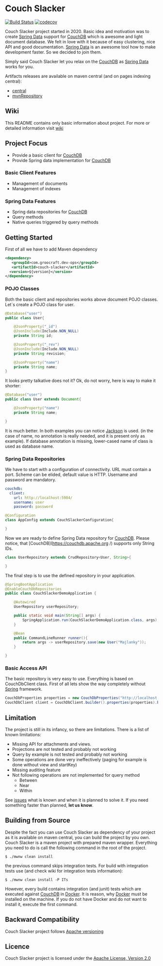 # Couch Slacker 
[![Build Status](https://travis-ci.com/Majlanky/couch-slacker.svg?branch=master)](https://travis-ci.com/Majlanky/couch-slacker) [![codecov](https://codecov.io/gh/Majlanky/couch-slacker/branch/master/graph/badge.svg)](https://codecov.io/gh/Majlanky/couch-slacker)

Couch Slacker project started in 2020. Basic idea and motivation was to create [Spring Data](https://spring.io/projects/spring-data) support for 
[CouchDB](https://couchdb.apache.org/) which is awesome and light document database. We felt in love with it because of easy clustering, nice API and good
 documentation. [Spring Data](https://spring.io/projects/spring-data) is an awesome tool how to make development faster. So we decided to join them.

Simply said Couch Slacker let you relax on the [CouchDB](https://couchdb.apache.org/) as [Spring Data](https://spring.io/projects/spring-data) works for
 you.
 
Artifacts releases are available on maven central (and on pages indexing central):
* [central](https://repo1.maven.org/maven2/com/groocraft/couch-slacker/)
* [mvnRepository](https://mvnrepository.com/artifact/com.groocraft/couch-slacker)

## Wiki
This README contains only basic information about project. For more or detailed information visit [wiki](https://github.com/Majlanky/couch-slacker/wiki) 

## Project Focus
* Provide a basic client for [CouchDB](https://couchdb.apache.org/)
* Provide Spring data implementation for [CouchDB](https://couchdb.apache.org/)

### Basic Client Features
* Management of documents
* Management of indexes

### Spring Data Features
* Spring data repositories for [CouchDB](https://couchdb.apache.org/)
* Query methods
* Native queries triggered by query methods

## Getting Started 
First of all we have to add Maven dependency
```xml
<dependency>
   <groupId>com.groocraft.dev-ops</groupId>
   <artifactId>couch-slacker</artifactId>
  <version>${version}</version>
</dependency>
```
### POJO Classes
Both the basic client and repositories works above document POJO classes. Let`s create a POJO class for user.
```java
@Database("user")
public class User{

    @JsonProperty("_id")
    @JsonInclude(Include.NON_NULL)
    private String id;

    @JsonProperty("_rev")
    @JsonInclude(Include.NON_NULL)
    private String revision;

    @JsonProperty("name")
    private String name;
}
```
It looks pretty talkative does not it? Ok, do not worry, here is way to make it shorter:
```java
@Database("user")
public class User extends Document{

    @JsonProperty("name")
    private String name;

}
```
It is much better. In both examples you can notice [Jackson](https://github.com/FasterXML/jackson) is used. (in the case of name, no annotation is really
 needed, and it is present only as example). If database annotation is missing, lower-cased name of class is used as database name.
### Spring Data Repositories
We have to start with a configuration of connectivity. URL must contain a port. Scheme can be elided, default value is HTTP. Username and password are
 mandatory. 
```yaml
couchdb:
  client:
    url: http://localhost:5984/
    username: user
    password: password
```
```java
@Configuration
class AppConfig extends CouchSlackerConfiguration{

}
```
Now we are ready to define Spring Data repository for [CouchDB](https://couchdb.apache.org/). Please notice, that [CouchDB](https://couchdb.apache.org
/) supports only String IDs.
```java
class UserRepository extends CrudRepository<User, String>{

}
```
The final step is to use the defined repository in your application.
```java
@SpringBootApplication
@EnableCouchDbRepositories
public class CouchSlackerDemoApplication {

	@Autowired
	UserRepository userRepository;

	public static void main(String[] args) {
		SpringApplication.run(CouchSlackerDemoApplication.class, args);
	}

	@Bean
	public CommandLineRunner runner(){
		return args -> userRepository.save(new User("Majlanky"));
	}

}
```

### Basic Access API
The basic repository is very easy to use. Everything is based on CouchDbClient class. First of all lets show the way completely without 
[Spring](https://spring.io/) framework.
```java
CouchDbProperties properties = new CouchDbProperties("http://localhost:5984/", "admin", "password");
CouchDbClient client = CouchDbClient.builder().properties(properties).build();
``` 

## Limitation
The project is still in its infancy, so there are limitations. There is a list of known limitations:
* Missing API for attachments and views.
* Projections are not tested and probably not working
* Query by example is not tested and probably not working
* Some operations are done very ineffectively (paging for example is done without view and startKey)
* Missing auditing feature
* Not following operations are not implemented for query method
  * Between
  * Near
  * Within

See [issues](https://github.com/Majlanky/couch-slacker/issues) what is known and when it is planned to solve it. If you need something faster than planned, **let us know**.

## Building from Source
Despite the fact you can use Couch Slacker as dependency of your project as it is available on maven central, you can build the 
project by you own. Couch Slacker is a maven project with prepared maven wrapper. Everything you need to do is call 
the following command in the root of the project.
```shell script
$ ./mwnw clean install
```
the previous command skips integration tests. For build with integration tests use (and check wiki for integration tests information):
```shell script
$ ./mwnw clean install -P ITs
```

However, every build contains integration (and junit) tests which are executed against [CouchDB](https://couchdb.apache.org/) in [Docker](https://www.docker.com/). It is reason, why
[Docker](https://www.docker.com/) must be installed on the machine. If you do not have Docker and do not want to install it, execute the first command.

## Backward Compatibility
Couch Slacker project follows [Apache versioning](https://apr.apache.org/versioning.html)

## Licence
Couch Slacker project is licensed under the [Apache License, Version 2.0](https://www.apache.org/licenses/LICENSE-2.0)
